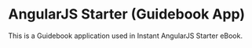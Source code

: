 AngularJS Starter (Guidebook App)
=================================

This is a Guidebook application used in Instant AngularJS Starter eBook.
